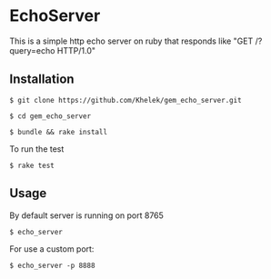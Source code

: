 # EchoServer

This is a simple http echo server on ruby that responds like "GET /?query=echo HTTP/1.0"

## Installation

    $ git clone https://github.com/Khelek/gem_echo_server.git

    $ cd gem_echo_server

    $ bundle && rake install
    
To run the test
    
    $ rake test

## Usage

By default server is running on port 8765

    $ echo_server

For use a custom port:
    
    $ echo_server -p 8888


